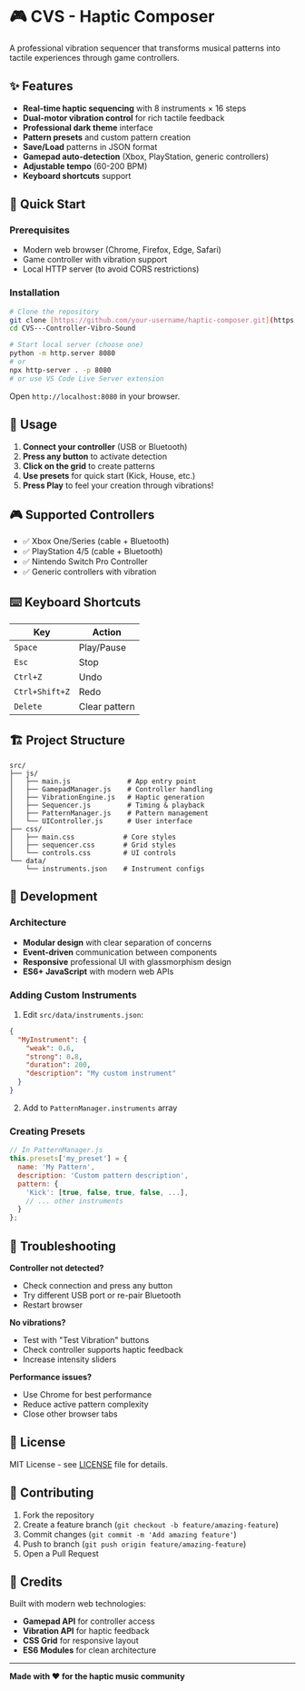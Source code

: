 # 🎮 CVS - Haptic Composer

A professional vibration sequencer that transforms musical patterns into tactile experiences through game controllers.

## ✨ Features

- **Real-time haptic sequencing** with 8 instruments × 16 steps
- **Dual-motor vibration control** for rich tactile feedback
- **Professional dark theme** interface
- **Pattern presets** and custom pattern creation
- **Save/Load** patterns in JSON format
- **Gamepad auto-detection** (Xbox, PlayStation, generic controllers)
- **Adjustable tempo** (60-200 BPM)
- **Keyboard shortcuts** support

## 🚀 Quick Start

### Prerequisites
- Modern web browser (Chrome, Firefox, Edge, Safari)
- Game controller with vibration support
- Local HTTP server (to avoid CORS restrictions)

### Installation

```bash
# Clone the repository
git clone [https://github.com/your-username/haptic-composer.git](https://github.com/matrxx/CVS---Controller-Vibro-Sound.git)
cd CVS---Controller-Vibro-Sound

# Start local server (choose one)
python -m http.server 8080
# or
npx http-server . -p 8080
# or use VS Code Live Server extension
```

Open `http://localhost:8080` in your browser.

## 🎯 Usage

1. **Connect your controller** (USB or Bluetooth)
2. **Press any button** to activate detection
3. **Click on the grid** to create patterns
4. **Use presets** for quick start (Kick, House, etc.)
5. **Press Play** to feel your creation through vibrations!

## 🎮 Supported Controllers

- ✅ Xbox One/Series (cable + Bluetooth)
- ✅ PlayStation 4/5 (cable + Bluetooth)  
- ✅ Nintendo Switch Pro Controller
- ✅ Generic controllers with vibration

## ⌨️ Keyboard Shortcuts

| Key | Action |
|-----|--------|
| `Space` | Play/Pause |
| `Esc` | Stop |
| `Ctrl+Z` | Undo |
| `Ctrl+Shift+Z` | Redo |
| `Delete` | Clear pattern |

## 🏗️ Project Structure

```
src/
├── js/
│   ├── main.js              # App entry point
│   ├── GamepadManager.js    # Controller handling
│   ├── VibrationEngine.js   # Haptic generation
│   ├── Sequencer.js         # Timing & playback
│   ├── PatternManager.js    # Pattern management
│   └── UIController.js      # User interface
├── css/
│   ├── main.css            # Core styles
│   ├── sequencer.css       # Grid styles
│   └── controls.css        # UI controls
└── data/
    └── instruments.json    # Instrument configs
```

## 🔧 Development

### Architecture
- **Modular design** with clear separation of concerns
- **Event-driven** communication between components
- **Responsive** professional UI with glassmorphism design
- **ES6+ JavaScript** with modern web APIs

### Adding Custom Instruments

1. Edit `src/data/instruments.json`:
```json
{
  "MyInstrument": {
    "weak": 0.6,
    "strong": 0.8,
    "duration": 200,
    "description": "My custom instrument"
  }
}
```

2. Add to `PatternManager.instruments` array

### Creating Presets

```javascript
// In PatternManager.js
this.presets['my_preset'] = {
  name: 'My Pattern',
  description: 'Custom pattern description',
  pattern: {
    'Kick': [true, false, true, false, ...],
    // ... other instruments
  }
};
```

## 🐛 Troubleshooting

**Controller not detected?**
- Check connection and press any button
- Try different USB port or re-pair Bluetooth
- Restart browser

**No vibrations?**
- Test with "Test Vibration" buttons
- Check controller supports haptic feedback
- Increase intensity sliders

**Performance issues?**
- Use Chrome for best performance
- Reduce active pattern complexity
- Close other browser tabs

## 📝 License

MIT License - see [LICENSE](LICENSE) file for details.

## 🤝 Contributing

1. Fork the repository
2. Create a feature branch (`git checkout -b feature/amazing-feature`)
3. Commit changes (`git commit -m 'Add amazing feature'`)
4. Push to branch (`git push origin feature/amazing-feature`)
5. Open a Pull Request

## 🎵 Credits

Built with modern web technologies:
- **Gamepad API** for controller access
- **Vibration API** for haptic feedback
- **CSS Grid** for responsive layout
- **ES6 Modules** for clean architecture

---

**Made with ❤️ for the haptic music community**
